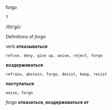 forgo

?

/fôrˈɡō/

Definitions of _forgo_

verb
**отказываться**

    refuse, deny, give up, waive, reject, forgo
**воздерживаться**

    refrain, abstain, forgo, desist, keep, resist
**поступаться**

    waive, forgo

_forgo_
**отказаться**, **воздерживаться от**